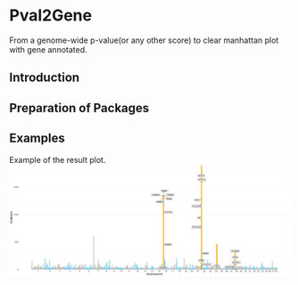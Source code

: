 # Pval2Gene
From a genome-wide p-value(or any other score) to clear manhattan plot with gene annotated.
## Introduction

## Preparation of Packages

## Examples
Example of the result plot.
![](images/SLD_uniqe.png)
